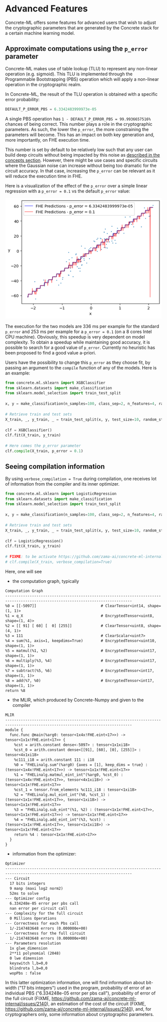 # Advanced Features

Concrete-ML offers some features for advanced users that wish to adjust the cryptographic parameters that are generated by the Concrete stack for a certain machine learning model.

## Approximate computations using the `p_error` parameter

Concrete-ML makes use of table lookup (TLU) to represent any non-linear operation (e.g. sigmoid). This TLU is implemented through the Programmable Bootstrapping (PBS) operation which will apply a non-linear operation in the cryptographic realm.

In Concrete-ML, the result of the TLU operation is obtained with a specific error probability:

```python
DEFAULT_P_ERROR_PBS = 6.3342483999973e-05
```

A single PBS operation has `1 - DEFAULT_P_ERROR_PBS = 99.9936657516%` chances of being correct. This number plays a role in the cryptographic parameters. As such, the lower the `p_error`, the more constraining the parameters will become. This has an impact on both key generation and, more importantly, on FHE execution time.

This number is set by default to be relatively low such that any user can build deep circuits without being impacted by this noise as [described in the concepts section](../getting-started/concepts.md#cryptography-concepts). However, there might be use cases and specific circuits where the Gaussian noise can increase without being too dramatic for the circuit accuracy. In that case, increasing the `p_error` can be relevant as it will reduce the execution time in FHE.

Here is a visualization of the effect of the `p_error` over a simple linear regression with a `p_error = 0.1` vs the default `p_error` value:

![Impact of p_error in a Linear Regression](../figures/p_error_linear_regression.png)

The execution for the two models are 336 ms per example for the standard `p_error` and 253 ms per example for a `p_error = 0.1` (on a 8 cores Intel CPU machine). Obviously, this speedup is very dependent on model complexity. To obtain a speedup while maintaining good accuracy, it is possible to search for a good value of `p_error`. Currently no heuristic has been proposed to find a good value a-priori.

Users have the possibility to change this `p_error` as they choose fit, by passing an argument to the `compile` function of any of the models. Here is an example:

```python
from concrete.ml.sklearn import XGBClassifier
from sklearn.datasets import make_classification
from sklearn.model_selection import train_test_split

x, y = make_classification(n_samples=100, class_sep=2, n_features=4, random_state=42)

# Retrieve train and test sets
X_train, _, y_train, _ = train_test_split(x, y, test_size=10, random_state=42)

clf = XGBClassifier()
clf.fit(X_train, y_train)

# Here comes the p_error parameter
clf.compile(X_train, p_error = 0.1)
```

## Seeing compilation information

By using `verbose_compilation = True` during compilation, one receives lot of information from the compiler and its inner optimizer.

```python
from concrete.ml.sklearn import LogisticRegression
from sklearn.datasets import make_classification
from sklearn.model_selection import train_test_split

x, y = make_classification(n_samples=100, class_sep=2, n_features=4, random_state=42)

# Retrieve train and test sets
X_train, _, y_train, _ = train_test_split(x, y, test_size=10, random_state=42)

clf = LogisticRegression()
clf.fit(X_train, y_train)

# FIXME: to be activate https://github.com/zama-ai/concrete-ml-internal/issues/2163
# clf.compile(X_train, verbose_compilation=True)
```

Here, one will see

- the computation graph, typically

```
Computation Graph
-------------------------------------------------------------------------------------------------------------------------------
%0 = [[-5097]]                             # ClearTensor<int14, shape=(1, 1)>
%1 = q_X                                   # EncryptedTensor<uint8, shape=(1, 4)>
%2 = [[ 91] [ 60] [  0] [255]]             # ClearTensor<uint8, shape=(4, 1)>
%3 = 111                                   # ClearScalar<uint7>
%4 = sum(%1, axis=1, keepdims=True)        # EncryptedTensor<uint10, shape=(1, 1)>
%5 = matmul(%1, %2)                        # EncryptedTensor<uint17, shape=(1, 1)>
%6 = multiply(%3, %4)                      # EncryptedTensor<uint17, shape=(1, 1)>
%7 = subtract(%5, %6)                      # EncryptedTensor<int17, shape=(1, 1)>
%8 = add(%7, %0)                           # EncryptedTensor<int17, shape=(1, 1)>
return %8
```

- the MLIR, which produced by Concrete-Numpy and given to the compiler

```
MLIR
-------------------------------------------------------------------------------------------------------------------------------
module {
  func.func @main(%arg0: tensor<1x4x!FHE.eint<17>>) -> tensor<1x1x!FHE.eint<17>> {
    %cst = arith.constant dense<-5097> : tensor<1x1xi18>
    %cst_0 = arith.constant dense<[[91], [60], [0], [255]]> : tensor<4x1xi18>
    %c111_i18 = arith.constant 111 : i18
    %0 = "FHELinalg.sum"(%arg0) {axes = [1], keep_dims = true} : (tensor<1x4x!FHE.eint<17>>) -> tensor<1x1x!FHE.eint<17>>
    %1 = "FHELinalg.matmul_eint_int"(%arg0, %cst_0) : (tensor<1x4x!FHE.eint<17>>, tensor<4x1xi18>) -> tensor<1x1x!FHE.eint<17>>
    %cst_1 = tensor.from_elements %c111_i18 : tensor<1xi18>
    %2 = "FHELinalg.mul_eint_int"(%0, %cst_1) : (tensor<1x1x!FHE.eint<17>>, tensor<1xi18>) -> tensor<1x1x!FHE.eint<17>>
    %3 = "FHELinalg.sub_eint"(%1, %2) : (tensor<1x1x!FHE.eint<17>>, tensor<1x1x!FHE.eint<17>>) -> tensor<1x1x!FHE.eint<17>>
    %4 = "FHELinalg.add_eint_int"(%3, %cst) : (tensor<1x1x!FHE.eint<17>>, tensor<1x1xi18>) -> tensor<1x1x!FHE.eint<17>>
    return %4 : tensor<1x1x!FHE.eint<17>>
  }
}
```

- information from the optimizer:

```
Optimizer
-------------------------------------------------------------------------------------------------------------------------------
--- Circuit
  17 bits integers
  9 manp (maxi log2 norm2)
  52ms to solve
--- Optimizer config
  6.334248e-05 error per pbs call
  nan error per circuit call
--- Complexity for the full circuit
  0 Millions Operations
--- Correctness for each Pbs call
  1/-2147483648 errors (0.000000e+00)
--- Correctness for the full circuit
  1/-2147483648 errors (0.000000e+00)
--- Parameters resolution
  1x glwe_dimension
  2**11 polynomial (2048)
  0 lwe dimension
  keyswitch l,b=0,0
  blindrota l,b=0,0
  wopPbs : false
```

In this latter optimization information, one will find information about bit-width ("17 bits integers") used in the program, probability of error of an individual PBS ("6.334248e-05 error per pbs call"), probability of error of the full circuit (FIXME, https://github.com/zama-ai/concrete-ml-internal/issues/2140), an estimation of the cost of the circuit (FIXME, https://github.com/zama-ai/concrete-ml-internal/issues/2140), and, for cryptographers only, some information about cryptographic parameters.
